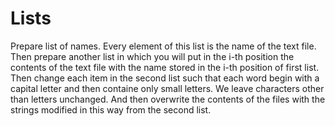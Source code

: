 # Lists

Prepare list of names. Every element of this list is the name of the text file. Then prepare another list in which you will put in the i-th position the contents of the text file 
with the name stored in the i-th position of first list. Then change each item in the second list such that each word begin with a capital letter and then containe only small letters. 
We leave characters other than letters unchanged. And then overwrite the contents of the files with the strings modified in this way from the second list.
